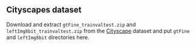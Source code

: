 ## Cityscapes dataset

Download and extract `gtFine_trainvaltest.zip` and `leftImg8bit_trainvaltest.zip` from the [Cityscape](!https://www.cityscapes-dataset.com/) dataset and put `gtFine` and `leftImg8bit` directories here.
